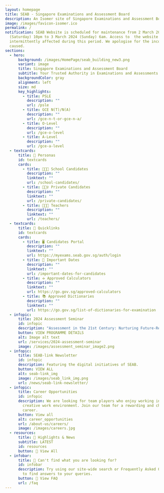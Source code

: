 ```yaml
---
layout: homepage
title: SEAB - Singapore Examinations and Assessment Board
description: An Isomer site of Singapore Examinations and Assessment Board
image: /images/favicon-isomer.ico
permalink: /
notification: SEAB Website is scheduled for maintenance from 2 March 2024
  (Saturday) 10pm to 3 March 2024 (Sunday) 6am. Access to  the website will be
  intermittently affected during this period. We apologise for the inconvenience
  caused.
sections:
  - hero:
      background: /images/HomePage/seab_building_new3.png
      variant: image
      title: Singapore Examinations and Assessment Board
      subtitle: Your Trusted Authority in Examinations and Assessments
      backgroundColor: gray
      alignment: left
      size: md
      key_highlights:
        - title: PSLE
          description: ""
          url: /psle
        - title: GCE N(T)/N(A)
          description: ""
          url: /gce-n-t-or-gce-n-a/
        - title: O-Level
          description: ""
          url: /gce-o-level
        - title: A-Level
          description: ""
          url: /gce-a-level
  - textcards:
      title: 👥 Personas
      id: textcards
      cards:
        - title: 👨🏻‍🎓 School Candidates
          description: ""
          linktext: ""
          url: /school-candidates/
        - title: 🙋🏻‍♀️ Private Candidates
          description: ""
          linktext: ""
          url: /private-candidates/
        - title: 👨🏻‍🏫 Teachers
          description: ""
          linktext: ""
          url: /teachers/
  - textcards:
      title: 🔗 Quicklinks
      id: textcards
      cards:
        - title: 🖥️ Candidates Portal
          description: ""
          linktext: ""
          url: https://myexams.seab.gov.sg/auth/login
        - title: 📅 Important Dates
          description: ""
          linktext: ""
          url: /important-dates-for-candidates
        - title: ➗ Approved Calculators
          description: ""
          linktext: ""
          url: https://go.gov.sg/approved-calculators
        - title: 📚 Approved Dictionaries
          description: ""
          linktext: ""
          url: https://go.gov.sg/list-of-dictionaries-for-examination
  - infopic:
      title: 2024 Assessment Seminar
      id: infopic
      description: "Assessment in the 21st Century: Nurturing Future-Ready Learners."
      button: VIEW PROGRAMME DETAILS
      alt: Image alt text
      url: /services/2024-assessment-seminar
      image: /images/assessment_seminar_image2.png
  - infopic:
      title: SEAB-link Newsletter
      id: infopic
      description: Featuring the digital initiatives of SEAB.
      button: VIEW ALL
      alt: seab-link_img
      image: /images/seab_link_img.png
      url: /news/seab-link-newsletter/
  - infopic:
      title: Career Opportunities
      id: infopic
      description: We are looking for team players who enjoy working in a dynamic and
        creative work environment. Join our team for a rewarding and challenging
        career.
      button: View all
      alt: career_opportunities
      url: /about-us/careers/
      image: /images/careers.jpg
  - resources:
      title: 📰 Highlights & News
      subtitle: LATEST
      id: resources
      button: 🔎 View All
  - infobar:
      title: 💬 Can't find what you are looking for?
      id: infobar
      description: Try using our site-wide search or Frequently Asked Questions (FAQs)
        to find answers to your queries.
      button: 🔎 View FAQ
      url: /faq
---
```

